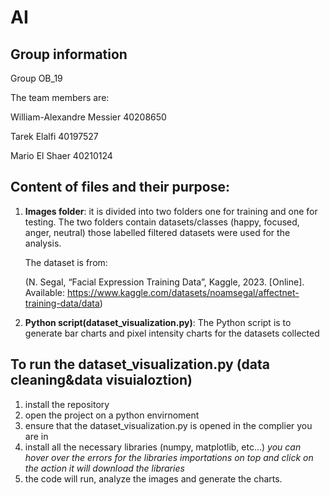# AI
## Group information
Group OB_19

The team members are:

William-Alexandre Messier 40208650

Tarek Elalfi 40197527

Mario El Shaer 40210124

## Content of files and their purpose:
1. **Images folder**: it is divided into two folders one for training and one for testing. The two folders contain datasets/classes (happy, focused, anger, neutral) those labelled filtered datasets were used for the analysis.

    The dataset is from:
   
   (N. Segal, “Facial Expression Training Data”, Kaggle, 2023. [Online]. Available: https://www.kaggle.com/datasets/noamsegal/affectnet-training-data/data)

2.  **Python script(dataset_visualization.py)**: The Python script is to generate bar charts and pixel intensity charts for the datasets collected

## To run the dataset_visualization.py (data cleaning&data visuialoztion)
1. install the repository
2. open the project on a python envirnoment
3. ensure that the dataset_visualization.py is opened in the complier you are in
4. install all the necessary libraries (numpy, matplotlib, etc...) *you can hover over the errors for the libraries importations on top and click on the action it will download the libraries*
5. the code will run, analyze the images and generate the charts.
